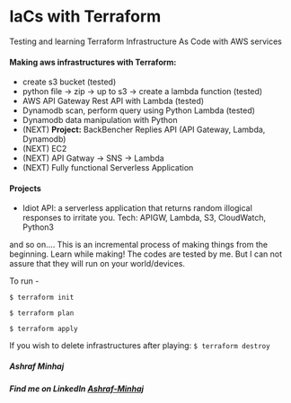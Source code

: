 # IaCs with Terraform
 Testing and learning Terraform Infrastructure As Code with AWS services


#### Making aws infrastructures with Terraform:
* create s3 bucket  (tested)
* python file -> zip -> up to s3 -> create a lambda function (tested)
* AWS API Gateway Rest API with Lambda (tested)
* Dynamodb scan, perform query using Python Lambda (tested)
* Dynamodb data manipulation with Python
* (NEXT) __Project:__ BackBencher Replies API (API Gateway, Lambda, Dynamodb)
* (NEXT) EC2
* (NEXT) API Gatway -> SNS -> Lambda
* (NEXT) Fully functional Serverless Application 

#### Projects
* Idiot API: a serverless application that returns random illogical responses to irritate you.
Tech: APIGW, Lambda, S3, CloudWatch, Python3


and so on....
This is an incremental process of making things from the beginning. Learn while making!
The codes are tested by me. But I can not assure that they will run on your world/devices.

To run -

`$ terraform init`

`$ terraform plan`

`$ terraform apply`

If you wish to delete infrastructures after playing: 
`$ terraform destroy`

##### Ashraf Minhaj
##### Find me on LinkedIn [Ashraf-Minhaj](https://www.linkedin.com/in/ashraf-minhaj/)
